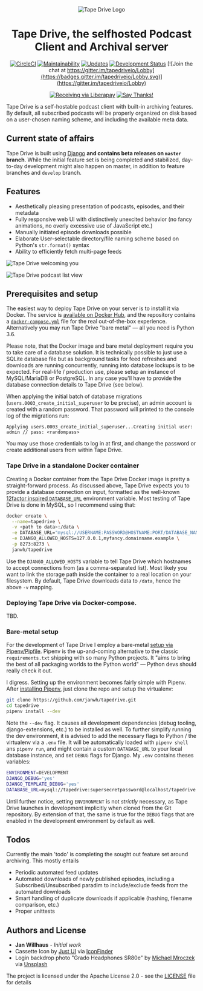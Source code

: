 
<div align="center">
<img src="assets/img/icon@2x.png" alt="Tape Drive Logo" />
<h1>Tape Drive, the selfhosted Podcast Client and Archival server</h1>

[![CircleCI](https://img.shields.io/circleci/project/github/janw/tapedrive.svg)](https://circleci.com/gh/janw/tapedrive/tree/master)
[![Maintainability](https://img.shields.io/codeclimate/maintainability/janw/tapedrive.svg)](https://codeclimate.com/github/janw/tapedrive)
[![Updates](https://pyup.io/repos/github/janw/tapedrive/shield.svg)](https://pyup.io/repos/github/janw/tapedrive/)
[![Development Status](https://img.shields.io/badge/status-beta-yellow.svg)](https:///github.com/janw/tapedrive/issues)
[![Join the chat at https://gitter.im/tapedriveio/Lobby](https://badges.gitter.im/tapedriveio/Lobby.svg)](https://gitter.im/tapedriveio/Lobby)

[![Receiving via Liberapay](https://img.shields.io/liberapay/receives/janw.svg)](https://liberapay.com/janw/)
[![Say Thanks!](https://img.shields.io/badge/Say%20Thanks-!-1EAEDB.svg)](https://saythanks.io/to/janwh)

</div>

Tape Drive is a self-hostable podcast client with built-in archiving features. By default, all subscribed podcasts will be properly organized on disk based on a user-chosen naming scheme, and including the available meta data.

## Current state of affairs

Tape Drive is built using [Django](https://djangoproject.com) **and contains beta releases on `master` branch**. While the initial feature set is being completed and stabilized, day-to-day development might also happen on master, in addition to feature branches and `develop` branch.


## Features

* Aesthetically pleasing presentation of podcasts, episodes, and their metadata
* Fully responsive web UI with distinctively unexcited behavior (no fancy animations, no overly excessive use of JavaScript etc.)
* Manually initiated episode downloads possible
* Elaborate User-selectable directory/file naming scheme based on Python's `str.format()` syntax
* Ability to efficiently fetch multi-page feeds

![Tape Drive welcoming you](assets/img/screenshots/welcome.png)

![Tape Drive podcast list view](assets/img/screenshots/podcasts-list.png)

## Prerequisites and setup

The easiest way to deploy Tape Drive on your server is to install it via Docker. The service is [available on Docker Hub](https://hub.docker.com/r/janwh/tapedrive/), and the repository contains a [`docker-compose.yml`](docker-compose.yml) file for the real out-of-the-box experience. Alternatively you may run Tape Drive "bare metal" — all you need is Python 3.6.

Please note, that the Docker image and bare metal deployment require you to take care of a database solution. It is technically possible to just use a SQLite database file but as background tasks for feed refreshes and downloads are running concurrently, running into database lockups is to be expected. For real-life / production use, please setup an instance of MySQL/MariaDB or PostgreSQL. In any case you'll have to provide the database connection details to Tape Drive (see below).

When applying the initial batch of database migrations (`users.0003_create_initial_superuser` to be precise), an admin account is created with a random password. That password will printed to the console log of the migrations run:

```
Applying users.0003_create_initial_superuser...Creating initial user: admin // pass: <randompass>
```

You may use those credentials to log in at first, and change the password or create additional users from within Tape Drive.

### Tape Drive in a standalone Docker container

Creating a Docker container from the Tape Drive Docker image is pretty a straight-forward process. As discussed above, Tape Drive expects you to provide a database connection on input, formatted as the well-known [12factor inspired `DATABASE_URL`](https://github.com/kennethreitz/dj-database-url#url-schema) environment variable. Most testing of Tape Drive is done in MySQL, so I recommend using that:

```bash
docker create \
  --name=tapedrive \
  -v <path to data>:/data \
  -e DATABASE_URL="mysql://USERNAME:PASSWORD@HOSTNAME:PORT/DATABASE_NAME" \
  -e DJANGO_ALLOWED_HOSTS=127.0.0.1,myfancy.domainname.example \
  -p 8273:8273 \
  janwh/tapedrive
```

Use the `DJANGO_ALLOWED_HOSTS` variable to tell Tape Drive which hostnames to accept connections from (as a comma-separated list). Most likely you want to link the storage path inside the container to a real location on your filesystem. By default, Tape Drive downloads data to `/data`, hence the above `-v` mapping.

### Deploying Tape Drive via Docker-compose.

TBD.

### Bare-metal setup

For the development of Tape Drive I employ a bare-metal [setup via Pipenv/Pipfile](https://docs.pipenv.org). Pipenv is the up-and-coming alternative to the classic `requirements.txt` shipping with so many Python projects. It "aims to bring the best of all packaging worlds to the Python world" — Python devs should really check it out.

I digress. Setting up the environment becomes fairly simple with Pipenv. After [installing Pipenv](https://docs.pipenv.org/install/#installing-pipenv), just clone the repo and setup the virtualenv:

```bash
git clone https://github.com/janwh/tapedrive.git
cd tapedrive
pipenv install --dev
```

Note the `--dev` flag. It causes all development dependencies (debug tooling, django-extensions, etc.) to be installed as well. To further simplify running the dev environment, it is advised to add the necessary flags to Python / the virtualenv via a `.env` file. It will be automatically loaded with `pipenv shell` ans `pipenv run`, and might contain a custom `DATABASE_URL` to your local database instance, and set `DEBUG` flags for Django. My `.env` contains theses variables:

```bash
ENVIRONMENT=DEVELOPMENT
DJANGO_DEBUG='yes'
DJANGO_TEMPLATE_DEBUG='yes'
DATABASE_URL=mysql://tapedrive:supersecretpassword@localhost/tapedrive
```

Until further notice, setting `ENVIRONMENT` is not *strictly* necessary, as Tape Drive launches in development implicitly when cloned from the Git repository. By extension of that, the same is true for the `DEBUG` flags that are enabled in the development environment by default as well.

## Todos

Currently the main 'todo' is completing the sought out feature set around archiving. This mostly entails

* Periodic automated feed updates
* Automated downloads of newly published episodes, including a Subscribed/Unsubscribed paradim to include/exclude feeds from the automated downloads
* Smart handling of duplicate downloads if applicable (hashing, filename comparison, etc.)
* Proper unittests


## Authors and License

* **Jan Willhaus** - *Initial work*
* Cassette Icon by [Just UI](https://www.behance.net/Just_UI) via [IconFinder](https://www.iconfinder.com/icons/669942/audio_cassette_multimedia_music_icon)
* Login backdrop photo "Grado Headphones SR80e" by [Michael Mroczek](https://michaelmroczek.com/?utm_medium=referral&utm_source=unsplash) via [Unsplash](https://unsplash.com/@michaelmroczek?utm_source=unsplash&utm_medium=referral&utm_content=creditCopyText)

The project is licensed under the Apache License 2.0 - see the [LICENSE](LICENSE) file for details
